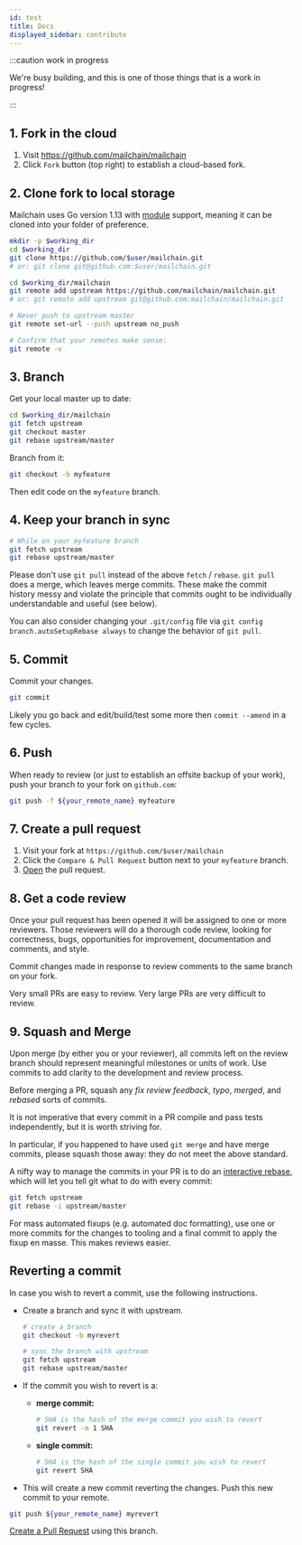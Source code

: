 ```yaml
---
id: test
title: Docs
displayed_sidebar: contribute
---
```


:::caution work in progress

We're busy building, and this is one of those things that is a work in progress!

:::

## 1. Fork in the cloud

1. Visit <https://github.com/mailchain/mailchain>
2. Click `Fork` button (top right) to establish a cloud-based fork.

## 2. Clone fork to local storage

Mailchain uses Go version 1.13 with [module](https://github.com/golang/go/wiki/Modules) support, meaning it can be cloned into your folder of preference.

```sh
mkdir -p $working_dir
cd $working_dir
git clone https://github.com/$user/mailchain.git
# or: git clone git@github.com:$user/mailchain.git

cd $working_dir/mailchain
git remote add upstream https://github.com/mailchain/mailchain.git
# or: git remote add upstream git@github.com:mailchain/mailchain.git

# Never push to upstream master
git remote set-url --push upstream no_push

# Confirm that your remotes make sense:
git remote -v
```

## 3. Branch

Get your local master up to date:

```sh
cd $working_dir/mailchain
git fetch upstream
git checkout master
git rebase upstream/master
```

Branch from it:

```sh
git checkout -b myfeature
```

Then edit code on the `myfeature` branch.

## 4. Keep your branch in sync

```sh
# While on your myfeature branch
git fetch upstream
git rebase upstream/master
```

Please don't use `git pull` instead of the above `fetch` / `rebase`. `git pull` does a merge, which leaves merge commits. These make the commit history messy and violate the principle that commits ought to be individually understandable and useful (see below).

You can also consider changing your `.git/config` file via `git config branch.autoSetupRebase always` to change the behavior of `git pull`.

## 5. Commit

Commit your changes.

```sh
git commit
```

Likely you go back and edit/build/test some more then `commit --amend`
in a few cycles.

## 6. Push

When ready to review (or just to establish an offsite backup of your work),
push your branch to your fork on `github.com`:

```sh
git push -f ${your_remote_name} myfeature
```

## 7. Create a pull request

1. Visit your fork at `https://github.com/$user/mailchain`
2. Click the `Compare & Pull Request` button next to your `myfeature` branch.
3. [Open](https://help.github.com/en/github/collaborating-with-issues-and-pull-requests/about-pull-requests) the pull request.

## 8. Get a code review

Once your pull request has been opened it will be assigned to one or more reviewers.  Those reviewers will do a thorough code review, looking for correctness, bugs, opportunities for improvement, documentation and comments, and style.

Commit changes made in response to review comments to the same branch on your fork.

Very small PRs are easy to review.  Very large PRs are very difficult to review.

## 9. Squash and Merge

Upon merge (by either you or your reviewer), all commits left on the review branch should represent meaningful milestones or units of work.  Use commits to add clarity to the development and review process.

Before merging a PR, squash any _fix review feedback_, _typo_, _merged_, and _rebased_ sorts of commits.

It is not imperative that every commit in a PR compile and pass tests independently, but it is worth striving for.

In particular, if you happened to have used `git merge` and have merge commits, please squash those away: they do not meet the above standard.

A nifty way to manage the commits in your PR is to do an [interactive rebase](https://git-scm.com/book/en/v2/Git-Tools-Rewriting-History), which will let you tell git what to do with every commit:

```sh
git fetch upstream
git rebase -i upstream/master
```

For mass automated fixups (e.g. automated doc formatting), use one or more commits for the changes to tooling and a final commit to apply the fixup en masse. This makes reviews easier.

## Reverting a commit

In case you wish to revert a commit, use the following instructions.

* Create a branch and sync it with upstream.

  ```sh
  # create a branch
  git checkout -b myrevert

  # sync the branch with upstream
  git fetch upstream
  git rebase upstream/master
  ```

* If the commit you wish to revert is a:
  * **merge commit:**

    ```sh
    # SHA is the hash of the merge commit you wish to revert
    git revert -m 1 SHA
    ```

  * **single commit:**

    ```sh
    # SHA is the hash of the single commit you wish to revert
    git revert SHA
    ```

* This will create a new commit reverting the changes. Push this new commit to your remote.

```sh
git push ${your_remote_name} myrevert
```

[Create a Pull Request](#7-create-a-pull-request) using this branch.

